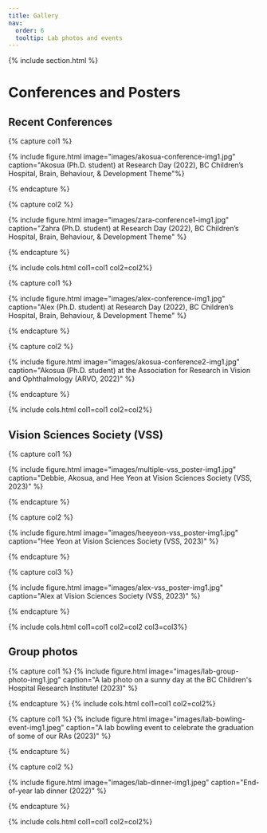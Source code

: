 ```yaml
---
title: Gallery
nav:
  order: 6
  tooltip: Lab photos and events
---
```


{% include section.html %}
# Conferences and Posters

## Recent Conferences 

<!-- Research Day Images -->
{% capture col1 %}

{% include figure.html image="images/akosua-conference-img1.jpg" caption="Akosua (Ph.D. student) at Research Day (2022), BC Children’s Hospital, Brain, Behaviour, & Development Theme"%}

{% endcapture %}

{% capture col2 %}

{% include figure.html image="images/zara-conference1-img1.jpg" caption="Zahra (Ph.D. student) at Research Day (2022), BC Children’s Hospital, Brain, Behaviour, & Development Theme" %}

{% endcapture %}

{% include cols.html col1=col1 col2=col2%}

<!-- Research Day image (Alex) and Akousa  -->
{% capture col1 %}

{% include figure.html image="images/alex-conference-img1.jpg" caption="Alex (Ph.D. student) at Research Day (2022), BC Children’s Hospital, Brain, Behaviour, & Development Theme" %}

{% endcapture %}

{% capture col2 %}

{% include figure.html image="images/akosua-conference2-img1.jpg" caption="Akosua (Ph.D. student) at the Association for Research in Vision and Ophthalmology (ARVO, 2022)" %}

{% endcapture %}

{% include cols.html col1=col1 col2=col2%}


## Vision Sciences Society (VSS)
{% capture col1 %}

{% include figure.html image="images/multiple-vss_poster-img1.jpg" caption="Debbie, Akosua, and Hee Yeon at Vision Sciences Society (VSS, 2023)" %}

{% endcapture %}

{% capture col2 %}

{% include figure.html image="images/heeyeon-vss_poster-img1.jpg" caption="Hee Yeon at Vision Sciences Society (VSS, 2023)" %}

{% endcapture %}

{% capture col3 %}

{% include figure.html image="images/alex-vss_poster-img1.jpg" caption="Alex at Vision Sciences Society (VSS, 2023)" %}

{% endcapture %}

{% include cols.html col1=col1 col2=col2 col3=col3%}

## Group photos
{% capture col1 %}
{% include figure.html image="images/lab-group-photo-img1.jpg" caption="A lab photo on a sunny day at the BC Children's Hospital Research Institute! (2023)" %}

{% endcapture %}
{% include cols.html col1=col1 col2=col2%}

{% capture col1 %}
{% include figure.html image="images/lab-bowling-event-img1.jpeg" caption="A lab bowling event to celebrate the graduation of some of our RAs  (2023)" %}

{% endcapture %}

{% capture col2 %}

{% include figure.html image="images/lab-dinner-img1.jpeg" caption="End-of-year lab dinner (2022)" %}

{% endcapture %}

{% include cols.html col1=col1 col2=col2%}
